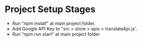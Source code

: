 # Project Setup Stages

-   Run "npm install" at main project folder.
-   Add Google API Key to "src > store > apis > translateApi.js'.
-   Run "npm run start" at main project folder

